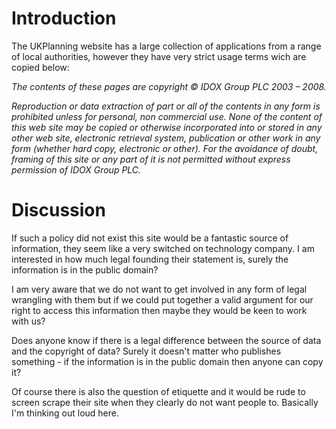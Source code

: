 # Introduction #

The UKPlanning website has a large collection of applications from a range of local authorities, however they have very strict usage terms wich are copied below:

_The contents of these pages are copyright © IDOX Group PLC  2003 – 2008._

_Reproduction or data extraction of part or all of the contents in any form is prohibited unless for personal, non commercial use. None of the content of this web site may be copied or otherwise incorporated into or stored in any other web site, electronic retrieval system, publication or other work in any form (whether hard copy, electronic or other). For the avoidance of doubt, framing of this site or any part of it is not permitted without express permission of IDOX Group PLC._

# Discussion #

If such a policy did not exist this site would be a fantastic source of information, they seem like a very switched on technology company. I am interested in how much legal founding their statement is, surely the information is in the public domain?

I am very aware that we do not want to get involved in any form of legal wrangling with them but if we could put together a valid argument for our right to access this information then maybe they would be keen to work with us?

Does anyone know if there is a legal difference between the source of data and the copyright of data? Surely it doesn't matter who publishes something - if the information is in the public domain then anyone can copy it?

Of course there is also the question of etiquette and it would be rude to screen scrape their site when they clearly do not want people to. Basically I'm thinking out loud here.
